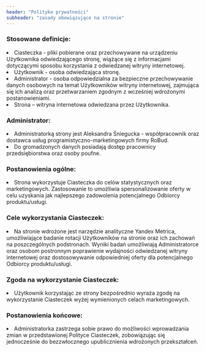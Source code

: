 ```yaml
---
header: "Polityka prywatności"
subheader: "zasady obowiązujące na stronie"
---
```

<h3>Stosowane definicje:</h3>

<li><span>Ciasteczka</span> - pliki pobierane oraz przechowywane na urządzeniu Użytkownika odwiedzającego stronę, wiążące się z informacjami dotyczącymi sposobu korzystania z odwiedzanej witryny internetowej.</li>
<li><span>Użytkownik</span> - osoba odwiedzająca stronę.</li>
<li><span>Administrator</span> - osoba odpowiedzialna za bezpieczne przechowywanie danych osobowych na temat Użytkowników witryny internetowej, zajmująca się ich analizą oraz przetwarzaniem zgodnym z wcześniej wdrożonymi postanowieniami.</li>
<li><span>Strona</span> – witryna internetowa odwiedzana przez Użytkownika.</li>

<h3>Administrator:</h3>

<li>Administratorką strony jest Aleksandra Śniegucka - współpracownik oraz dostawca usług programistyczno-marketingowych firmy RoBud.</li>
<li>Do gromadzonych danych posiadają dostęp pracownicy przedsiębiorstwa oraz osoby poufne.</li>


<h3>Postanowienia ogólne:</h3>

<li>Strona wykorzystuje Ciasteczka do celów statystycznych oraz marketingowych. Zastosowanie to umożliwia spersonalizowanie oferty w celu uzyskania jak najlepszego zadowolenia potencjalnego Odbiorcy produktu/usługi.</li>

<h3>Cele wykorzystania Ciasteczek:</h3>

<li>Na stronie wdrożone jest narzędzie analityczne Yandex Metrica, umożliwiające badanie rotacji Użytkowników na stronie oraz ich zachowań na poszczególnych podstronach. Wyniki badań umożliwiają Administratorce oraz osobom postronnym poprawienie wydajności odwiedzanej witryny internetowej oraz dostosowywanie odpowiedniej oferty dla potencjalnego Odbiorcy produktu/usługi.</li>

<h3>Zgoda na wykorzystanie Ciasteczek:</h3>

<li>Użytkownik korzystając ze strony bezpośrednio wyraża zgodę na wykorzystanie Ciasteczek wyżej wymienionych celach marketingowych.</li>


<h3>Postanowienia końcowe:</h3>

<li>Administratorka zastrzega sobie prawo do możliwości wprowadzania zmian w przedstawionej Polityce Ciasteczek, zobowiązując się jednocześnie do bezzwłocznego upublicznienia wdrożonych przekształceń.</li>